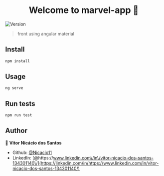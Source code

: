 <h1 align="center">Welcome to marvel-app 👋</h1>
<p>
  <img alt="Version" src="https://img.shields.io/badge/version-0.0.0-blue.svg?cacheSeconds=2592000" />
</p>

> front using angular material

## Install

```sh
npm install
```

## Usage

```sh
ng serve
```

## Run tests

```sh
npm run test
```

## Author

👤 **Vitor Nicácio dos Santos**

- Github: [@Nicacio11](https://github.com/Nicacio11)
- LinkedIn: [@https:\/\/www.linkedin.com\/in\/vitor-nicacio-dos-santos-134301140\/](https://linkedin.com/in/https://www.linkedin.com/in/vitor-nicacio-dos-santos-134301140/)
